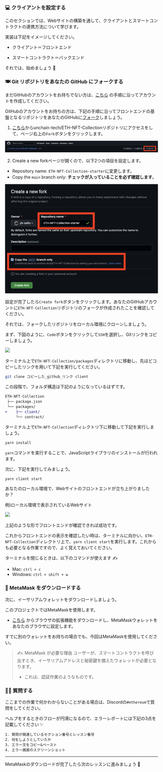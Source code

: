 ### 💻 クライアントを設定する

このセクションでは、Webサイトの構築を通して、クライアントとスマートコントラクトの連携方法について学びます。

実装は下記をイメージしてください。

- クライアント＝フロントエンド

- スマートコントラクト＝バックエンド

それでは、始めましょう 🚀

### 🍽 Git リポジトリをあなたの GitHub にフォークする

まだGitHubのアカウントをお持ちでない方は、[こちら](https://qiita.com/okumurakengo/items/848f7177765cf25fcde0) の手順に沿ってアカウントを作成してください。

GitHubのアカウントをお持ちの方は、下記の手順に沿ってフロントエンドの基盤となるリポジトリをあなたのGitHubに[フォーク](https://denno-sekai.com/github-fork/)しましょう。

1. [こちら](https://github.com/unchain-tech/ETH-NFT-Collection)からunchain-tech/ETH-NFT-Collectionリポジトリにアクセスをして、ページ右上の`Fork`ボタンをクリックします。

![](/public/images/ETH-NFT-Collection/section-3/3_1_3.png)

2. Create a new forkページが開くので、以下2つの項目を設定します。
- Repository name: `ETH-NFT-Collection-starter`に変更します。
- Copy the `main` branch only: **チェックが入っていることを必ず確認します**。

![](/public/images/ETH-NFT-Collection/section-3/3_1_4.png)

設定が完了したら`Create fork`ボタンをクリックします。あなたのGitHubアカウントに`ETH-NFT-Collection`リポジトリのフォークが作成されたことを確認してください。

それでは、フォークしたリポジトリをローカル環境にクローンしましょう。

まず、下図のように、`Code`ボタンをクリックして`SSH`を選択し、Gitリンクをコピーしましょう。

![](/public/images/ETH-NFT-Collection/section-3/3_1_1.png)

ターミナル上で`ETH-NFT-Collection/packages`ディレクトリに移動し、先ほどコピーしたリンクを用いて下記を実行してください。

```bash
git clone コピーした_github_リンク client
```

この段階で、フォルダ構造は下記のようになっているはずです。

```diff
ETH-NFT-Collection
 ├── package.json
 └── packages/
+    ├── client/
     └── contract/
```

ターミナル上で`ETH-NFT-Collection`ディレクトリ下に移動して下記を実行しましょう。

```bash
yarn install
```

`yarn`コマンドを実行することで、JavaScriptライブラリのインストールが行われます。

次に、下記を実行してみましょう。

```bash
yarn client start
```

あなたのローカル環境で、Webサイトのフロントエンドが立ち上がりましたか？

例)ローカル環境で表示されているWebサイト

![](/public/images/ETH-NFT-Collection/section-3/3_1_2.png)

上記のような形でフロントエンドが確認できれば成功です。

これからフロントエンドの表示を確認したい時は、ターミナルに向かい、`ETH-NFT-Collection`ディレクトリ上で、`yarn client start`を実行します。これからも必要となる作業ですので、よく覚えておいてください。

ターミナルを閉じるときは、以下のコマンドが使えます ✍️

- Mac: `ctrl + c`
- Windows: `ctrl + shift + w`

### 🦊 MetaMask をダウンロードする

次に、イーサリアムウォレットをダウンロードしましょう。

このプロジェクトではMetaMaskを使用します。

- [こちら](https://MetaMask.io/download.html) からブラウザの拡張機能をダウンロードし、MetaMaskウォレットをあなたのブラウザに設定します。

すでに別のウォレットをお持ちの場合でも、今回はMetaMaskを使用してください。

> ✍️: MetaMask が必要な理由
> ユーザーが、スマートコントラクトを呼び出すとき、イーサリアムアドレスと秘密鍵を備えたウォレットが必要となります。
>
> - これは、認証作業のようなものです。

### 🙋‍♂️ 質問する

ここまでの作業で何かわからないことがある場合は、Discordの`#ethereum`で質問をしてください。

ヘルプをするときのフローが円滑になるので、エラーレポートには下記の3点を記載してください ✨

```
1. 質問が関連しているセクション番号とレッスン番号
2. 何をしようとしていたか
3. エラー文をコピー&ペースト
4. エラー画面のスクリーンショット
```

---

MetaMaskのダウンロードが完了したら次のレッスンに進みましょう 🎉
